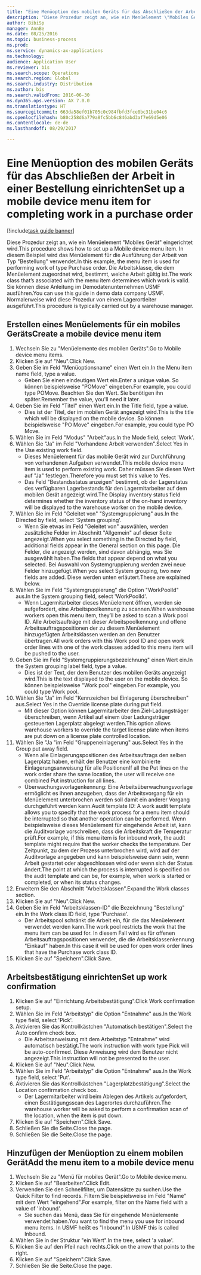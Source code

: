 ```yaml
--- 
title: "Eine Menüoption des mobilen Geräts für das Abschließen der Arbeit in einer Bestellung einrichten"
description: "Diese Prozedur zeigt an, wie ein Menüelement \"Mobiles Gerät\" eingerichtet wird."
author: BibiSp
manager: AnnBe
ms.date: 08/25/2016
ms.topic: business-process
ms.prod: 
ms.service: dynamics-ax-applications
ms.technology: 
audience: Application User
ms.reviewer: bis
ms.search.scope: Operations
ms.search.region: Global
ms.search.industry: Distribution
ms.author: bis
ms.search.validFrom: 2016-06-30
ms.dyn365.ops.version: AX 7.0.0
ms.translationtype: HT
ms.sourcegitcommit: 663da58ef01b705c0c984fbfd3fce8bc31be04c6
ms.openlocfilehash: b80c258d6a779a8fc5bb6c846abd3af7e69d5e06
ms.contentlocale: de-de
ms.lasthandoff: 08/29/2017

---
```

# <a name="set-up-a-mobile-device-menu-item-for-completing-work-in-a-purchase-order"></a><span data-ttu-id="19b98-103">Eine Menüoption des mobilen Geräts für das Abschließen der Arbeit in einer Bestellung einrichten</span><span class="sxs-lookup"><span data-stu-id="19b98-103">Set up a mobile device menu item for completing work in a purchase order</span></span>

[!include[task guide banner](../../includes/task-guide-banner.md)]

<span data-ttu-id="19b98-104">Diese Prozedur zeigt an, wie ein Menüelement "Mobiles Gerät" eingerichtet wird.</span><span class="sxs-lookup"><span data-stu-id="19b98-104">This procedure shows how to set up a Mobile device menu item.</span></span> <span data-ttu-id="19b98-105">In diesem Beispiel wird das Menüelement für die Ausführung der Arbeit von Typ "Bestellung" verwendet.</span><span class="sxs-lookup"><span data-stu-id="19b98-105">In this example, the menu item is used for performing work of type Purchase order.</span></span> <span data-ttu-id="19b98-106">Die Arbeitsklasse, die dem Menüelement zugeordnet wird, bestimmt, welche Arbeit gültig ist.</span><span class="sxs-lookup"><span data-stu-id="19b98-106">The work class that’s associated with the menu item determines which work is valid.</span></span> <span data-ttu-id="19b98-107">Sie können diese Anleitung im Demodatenunternehmen USMF ausführen.</span><span class="sxs-lookup"><span data-stu-id="19b98-107">You can use this guide in demo data company USMF.</span></span> <span data-ttu-id="19b98-108">Normalerweise wird diese Prozedur von einem Lagerortleiter ausgeführt.</span><span class="sxs-lookup"><span data-stu-id="19b98-108">This procedure is typically carried out by a warehouse manager.</span></span>


## <a name="create-a-mobile-device-menu-item"></a><span data-ttu-id="19b98-109">Erstellen eines Menüelements für ein mobiles Geräts</span><span class="sxs-lookup"><span data-stu-id="19b98-109">Create a mobile device menu item</span></span>
1. <span data-ttu-id="19b98-110">Wechseln Sie zu "Menüelemente des mobilen Geräts".</span><span class="sxs-lookup"><span data-stu-id="19b98-110">Go to Mobile device menu items.</span></span>
2. <span data-ttu-id="19b98-111">Klicken Sie auf "Neu".</span><span class="sxs-lookup"><span data-stu-id="19b98-111">Click New.</span></span>
3. <span data-ttu-id="19b98-112">Geben Sie im Feld "Menüoptionsname" einen Wert ein.</span><span class="sxs-lookup"><span data-stu-id="19b98-112">In the Menu item name field, type a value.</span></span>
    * <span data-ttu-id="19b98-113">Geben Sie einen eindeutigen Wert ein.</span><span class="sxs-lookup"><span data-stu-id="19b98-113">Enter a unique value.</span></span> <span data-ttu-id="19b98-114">So können beispielsweise "POMove" eingeben.</span><span class="sxs-lookup"><span data-stu-id="19b98-114">For example, you could type POMove.</span></span> <span data-ttu-id="19b98-115">Beachten Sie den Wert. Sie benötigen ihn später.</span><span class="sxs-lookup"><span data-stu-id="19b98-115">Remember the value, you'll need it later.</span></span>  
4. <span data-ttu-id="19b98-116">Geben Sie im Feld "Titel" einen Wert ein.</span><span class="sxs-lookup"><span data-stu-id="19b98-116">In the Title field, type a value.</span></span>
    * <span data-ttu-id="19b98-117">Dies ist der Titel, der im mobilen Gerät angezeigt wird.</span><span class="sxs-lookup"><span data-stu-id="19b98-117">This is the title which will be displayed on the mobile device.</span></span> <span data-ttu-id="19b98-118">So können beispielsweise "PO Move" eingeben.</span><span class="sxs-lookup"><span data-stu-id="19b98-118">For example, you could type PO Move.</span></span>  
5. <span data-ttu-id="19b98-119">Wählen Sie im Feld "Modus" "Arbeit"aus.</span><span class="sxs-lookup"><span data-stu-id="19b98-119">In the Mode field, select 'Work'.</span></span>
6. <span data-ttu-id="19b98-120">Wählen Sie "Ja" im Feld "Vorhandene Arbeit verwenden".</span><span class="sxs-lookup"><span data-stu-id="19b98-120">Select Yes in the Use existing work field.</span></span>
    * <span data-ttu-id="19b98-121">Dieses Menüelement für das mobile Gerät wird zur Durchführung von vorhandenen Aufgaben verwendet.</span><span class="sxs-lookup"><span data-stu-id="19b98-121">This mobile device menu item is used to perform existing work.</span></span> <span data-ttu-id="19b98-122">Daher müssen Sie diesen Wert auf "Ja" festlegen.</span><span class="sxs-lookup"><span data-stu-id="19b98-122">Therefore you must set this value to Yes.</span></span>  
    * <span data-ttu-id="19b98-123">Das Feld "Bestandsstatus anzeigen" bestimmt, ob der Lagerstatus des verfügbaren Lagerbestands für den Lagermitarbeiter auf dem mobilen Gerät angezeigt wird.</span><span class="sxs-lookup"><span data-stu-id="19b98-123">The Display inventory status field determines whether the inventory status of the on-hand inventory will be displayed to the warehouse worker on the mobile device.</span></span>  
7. <span data-ttu-id="19b98-124">Wählen Sie im Feld "Geleitet von" "Systemgruppierung" aus.</span><span class="sxs-lookup"><span data-stu-id="19b98-124">In the Directed by field, select 'System grouping'.</span></span>
    * <span data-ttu-id="19b98-125">Wenn Sie etwas im Feld "Geleitet von" auswählen, werden zusätzliche Felder im Abschnitt "Allgemein" auf dieser Seite angezeigt.</span><span class="sxs-lookup"><span data-stu-id="19b98-125">When you select something in the Directed by field, additional fields appear in the General section on this page.</span></span> <span data-ttu-id="19b98-126">Die Felder, die angezeigt werden, sind davon abhängig, was Sie ausgewählt haben.</span><span class="sxs-lookup"><span data-stu-id="19b98-126">The fields that appear depend on what you selected.</span></span> <span data-ttu-id="19b98-127">Bei Auswahl von Systemgruppierung werden zwei neue Felder hinzugefügt.</span><span class="sxs-lookup"><span data-stu-id="19b98-127">When you select System grouping, two new fields are added.</span></span> <span data-ttu-id="19b98-128">Diese werden unten erläutert.</span><span class="sxs-lookup"><span data-stu-id="19b98-128">These are explained below.</span></span>  
8. <span data-ttu-id="19b98-129">Wählen Sie im Feld "Systemgruppierung" die Option "WorkPoolId" aus.</span><span class="sxs-lookup"><span data-stu-id="19b98-129">In the System grouping field, select 'WorkPoolId'.</span></span>
    * <span data-ttu-id="19b98-130">Wenn Lagermitarbeiter dieses Menüelement öffnen, werden sie aufgefordert, eine Arbeitspoolkennung zu scannen.</span><span class="sxs-lookup"><span data-stu-id="19b98-130">When warehouse workers open this menu item, they’ll be asked to scan a Work pool ID.</span></span> <span data-ttu-id="19b98-131">Alle Arbeitsaufträge mit dieser Arbeitspoolkennung und offene Arbeitsauftragspositionen der zu diesem Menüelement hinzugefügten Arbeitsklassen werden an den Benutzer übertragen.</span><span class="sxs-lookup"><span data-stu-id="19b98-131">All work orders with this Work pool ID and open work order lines with one of the work classes added to this menu item will be pushed to the user.</span></span>  
9. <span data-ttu-id="19b98-132">Geben Sie im Feld "Systemgruppierungsbezeichnung" einen Wert ein.</span><span class="sxs-lookup"><span data-stu-id="19b98-132">In the System grouping label field, type a value.</span></span>
    * <span data-ttu-id="19b98-133">Dies ist der Text, der dem Benutzer des mobilen Geräts angezeigt wird.</span><span class="sxs-lookup"><span data-stu-id="19b98-133">This is the text displayed to the user on the mobile device.</span></span> <span data-ttu-id="19b98-134">So können beispielsweise "Work pool" eingeben.</span><span class="sxs-lookup"><span data-stu-id="19b98-134">For example, you could type Work pool.</span></span>  
10. <span data-ttu-id="19b98-135">Wählen Sie "Ja" im Feld "Kennzeichen bei Einlagerung überschreiben" aus.</span><span class="sxs-lookup"><span data-stu-id="19b98-135">Select Yes in the Override license plate during put field.</span></span>
    * <span data-ttu-id="19b98-136">Mit dieser Option können Lagermitarbeiter den Ziel-Ladungsträger überschreiben, wenn Artikel auf einem über Ladungsträger gesteuerten Lagerplatz abgelegt werden.</span><span class="sxs-lookup"><span data-stu-id="19b98-136">This option allows warehouse workers to override the target license plate when items are put down on a license plate controlled location.</span></span>  
11. <span data-ttu-id="19b98-137">Wählen Sie "Ja "im Feld "Gruppeneinlagerung" aus.</span><span class="sxs-lookup"><span data-stu-id="19b98-137">Select Yes in the Group put away field.</span></span>
    * <span data-ttu-id="19b98-138">Wenn alle Einlagerungspositionen des Arbeitsauftrags den selben Lagerplatz haben, erhält der Benutzer eine kombinierte Einlagerungsanweisung für alle Positionen</span><span class="sxs-lookup"><span data-stu-id="19b98-138">If all the Put lines on the work order share the same location, the user will receive one combined Put instruction for all lines.</span></span>  
    * <span data-ttu-id="19b98-139">Überwachungsvorlagenkennung: Eine Arbeitsüberwachungsvorlage ermöglicht es ihnen anzugeben, dass der Arbeitsvorgang für ein Menüelement unterbrochen werden soll damit ein anderer Vorgang durchgeführt werden kann.</span><span class="sxs-lookup"><span data-stu-id="19b98-139">Audit template ID: A work audit template allows you to specify that the work process for a menu item should be interrupted so that another operation can be performed.</span></span> <span data-ttu-id="19b98-140">Wenn beispielsweise dieses Menüelement für eingehende Arbeit ist, kann die Auditvorlage vorschreiben, dass die Arbeitskraft die Temperatur prüft.</span><span class="sxs-lookup"><span data-stu-id="19b98-140">For example, if this menu item is for inbound work, the audit template might require that the worker checks the temperature.</span></span> <span data-ttu-id="19b98-141">Der Zeitpunkt, zu dem der Prozess unterbrochen wird, wird auf der Auditvorlage angegeben und kann beispielsweise dann sein, wenn Arbeit gestartet oder abgeschlossen wird oder wenn sich der Status ändert.</span><span class="sxs-lookup"><span data-stu-id="19b98-141">The point at which the process is interrupted is specified on the audit template and can be, for example, when work is started or completed, or when its status changes.</span></span>  
12. <span data-ttu-id="19b98-142">Erweitern Sie den Abschnitt "Arbeitsklassen".</span><span class="sxs-lookup"><span data-stu-id="19b98-142">Expand the Work classes section.</span></span>
13. <span data-ttu-id="19b98-143">Klicken Sie auf "Neu".</span><span class="sxs-lookup"><span data-stu-id="19b98-143">Click New.</span></span>
14. <span data-ttu-id="19b98-144">Geben Sie im Feld "Arbeitsklassen-ID" die Bezeichnung "Bestellung" ein.</span><span class="sxs-lookup"><span data-stu-id="19b98-144">In the Work class ID field, type 'Purchase'.</span></span>
    * <span data-ttu-id="19b98-145">Der Arbeitspool schränkt die Arbeit ein, für die das Menüelement verwendet werden kann.</span><span class="sxs-lookup"><span data-stu-id="19b98-145">The work pool restricts the work that the menu item can be used for.</span></span> <span data-ttu-id="19b98-146">In diesem Fall wird es für offenen Arbeitsauftragspositionen verwendet, die die Arbeitsklassenkennung "Einkauf" haben.</span><span class="sxs-lookup"><span data-stu-id="19b98-146">In this case it will be used for open work order lines that have the Purchase work class ID.</span></span>  
15. <span data-ttu-id="19b98-147">Klicken Sie auf "Speichern".</span><span class="sxs-lookup"><span data-stu-id="19b98-147">Click Save.</span></span>

## <a name="set-up-work-confirmation"></a><span data-ttu-id="19b98-148">Arbeitsbestätigung einrichten</span><span class="sxs-lookup"><span data-stu-id="19b98-148">Set up work confirmation</span></span>
1. <span data-ttu-id="19b98-149">Klicken Sie auf "Einrichtung Arbeitsbestätigung".</span><span class="sxs-lookup"><span data-stu-id="19b98-149">Click Work confirmation setup.</span></span>
2. <span data-ttu-id="19b98-150">Wählen Sie im Feld "Arbeitstyp" die Option "Entnahme" aus.</span><span class="sxs-lookup"><span data-stu-id="19b98-150">In the Work type field, select 'Pick'.</span></span>
3. <span data-ttu-id="19b98-151">Aktivieren Sie das Kontrollkästchen "Automatisch bestätigen".</span><span class="sxs-lookup"><span data-stu-id="19b98-151">Select the Auto confirm check box.</span></span>
    * <span data-ttu-id="19b98-152">Die Arbeitsanweisung mit dem Arbeitstyp "Entnahme" wird automatisch bestätigt.</span><span class="sxs-lookup"><span data-stu-id="19b98-152">The work instruction with work type Pick will be auto-confirmed.</span></span> <span data-ttu-id="19b98-153">Diese Anweisung wird dem Benutzer nicht angezeigt.</span><span class="sxs-lookup"><span data-stu-id="19b98-153">This instruction will not be presented to the user.</span></span>  
4. <span data-ttu-id="19b98-154">Klicken Sie auf "Neu".</span><span class="sxs-lookup"><span data-stu-id="19b98-154">Click New.</span></span>
5. <span data-ttu-id="19b98-155">Wählen Sie im Feld "Arbeitstyp" die Option "Entnahme" aus.</span><span class="sxs-lookup"><span data-stu-id="19b98-155">In the Work type field, select 'Put'.</span></span>
6. <span data-ttu-id="19b98-156">Aktivieren Sie das Kontrollkästchen "Lagerplatzbestätigung".</span><span class="sxs-lookup"><span data-stu-id="19b98-156">Select the Location confirmation check box.</span></span>
    * <span data-ttu-id="19b98-157">Der Lagermitarbeiter wird beim Ablegen des Artikels aufgefordert, einen Bestätigungsscan des Lagerortes durchzuführen.</span><span class="sxs-lookup"><span data-stu-id="19b98-157">The warehouse worker will be asked to perform a confirmation scan of the location, when the item is put down.</span></span>  
7. <span data-ttu-id="19b98-158">Klicken Sie auf "Speichern".</span><span class="sxs-lookup"><span data-stu-id="19b98-158">Click Save.</span></span>
8. <span data-ttu-id="19b98-159">Schließen Sie die Seite.</span><span class="sxs-lookup"><span data-stu-id="19b98-159">Close the page.</span></span>
9. <span data-ttu-id="19b98-160">Schließen Sie die Seite.</span><span class="sxs-lookup"><span data-stu-id="19b98-160">Close the page.</span></span>

## <a name="add-the-menu-item-to-a-mobile-device-menu"></a><span data-ttu-id="19b98-161">Hinzufügen der Menüoption zu einem mobilen Gerät</span><span class="sxs-lookup"><span data-stu-id="19b98-161">Add the menu item to a mobile device menu</span></span>
1. <span data-ttu-id="19b98-162">Wechseln Sie zu "Menü für mobiles Gerät".</span><span class="sxs-lookup"><span data-stu-id="19b98-162">Go to Mobile device menu.</span></span>
2. <span data-ttu-id="19b98-163">Klicken Sie auf "Bearbeiten".</span><span class="sxs-lookup"><span data-stu-id="19b98-163">Click Edit.</span></span>
3. <span data-ttu-id="19b98-164">Verwenden Sie den Schnellfilter, um Datensätze zu suchen.</span><span class="sxs-lookup"><span data-stu-id="19b98-164">Use the Quick Filter to find records.</span></span> <span data-ttu-id="19b98-165">Filtern Sie beispielsweise im Feld "Name" mit dem Wert "eingehend".</span><span class="sxs-lookup"><span data-stu-id="19b98-165">For example, filter on the Name field with a value of 'inbound'.</span></span>
    * <span data-ttu-id="19b98-166">Sie suchen das Menü, dass Sie für eingehende Menüelemente verwendet haben.</span><span class="sxs-lookup"><span data-stu-id="19b98-166">You want to find the menu you use for inbound menu items.</span></span> <span data-ttu-id="19b98-167">In USMF heißt es "Inbound".</span><span class="sxs-lookup"><span data-stu-id="19b98-167">In USMF this is called Inbound.</span></span>  
4. <span data-ttu-id="19b98-168">Wählen Sie in der Struktur "ein Wert".</span><span class="sxs-lookup"><span data-stu-id="19b98-168">In the tree, select 'a value'.</span></span>
5. <span data-ttu-id="19b98-169">Klicken Sie auf den Pfeil nach rechts.</span><span class="sxs-lookup"><span data-stu-id="19b98-169">Click on the arrow that points to the right.</span></span>
6. <span data-ttu-id="19b98-170">Klicken Sie auf "Speichern".</span><span class="sxs-lookup"><span data-stu-id="19b98-170">Click Save.</span></span>
7. <span data-ttu-id="19b98-171">Schließen Sie die Seite.</span><span class="sxs-lookup"><span data-stu-id="19b98-171">Close the page.</span></span>


